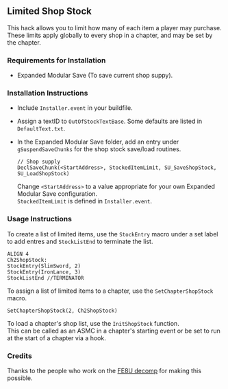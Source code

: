 ## Limited Shop Stock
This hack allows you to limit how many of each item a player may purchase.  
These limits apply globally to every shop in a chapter, and may be set by the chapter.

### Requirements for Installation
- Expanded Modular Save (To save current shop suppy).

### Installation Instructions
- Include `Installer.event` in your buildfile.

- Assign a textID to `OutOfStockTextBase`. Some defaults are listed in `DefaultText.txt`.

- In the Expanded Modular Save folder, add an entry under `gSuspendSaveChunks` for the shop stock save/load routines.
    ```
    // Shop supply
    DeclSaveChunk(<StartAddress>, StockedItemLimit, SU_SaveShopStock, SU_LoadShopStock)
    ```
    Change `<StartAddress>` to a value appropriate for your own Expanded Modular Save configuration.  
    `StockedItemLimit` is defined in `Installer.event`.

### Usage Instructions
To create a list of limited items, use the `StockEntry` macro under a set label to add entres and `StockListEnd` to terminate the list.
```
ALIGN 4
Ch2ShopStock:
StockEntry(SlimSword, 2)
StockEntry(IronLance, 3)
StockListEnd //TERMINATOR
```

To assign a list of limited items to a chapter, use the `SetChapterShopStock` macro.
```
SetChapterShopStock(2, Ch2ShopStock)
```

To load a chapter's shop list, use the `InitShopStock` function.  
This can be called as an ASMC in a chapter's starting event or be set to run at the start of a chapter via a hook.

### Credits
Thanks to the people who work on the [FE8U decomp](https://github.com/FireEmblemUniverse/fireemblem8u) for making this possible.
